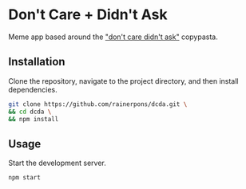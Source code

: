 # Don't Care + Didn't Ask

Meme app based around the ["don't care didn't ask"](https://www.reddit.com/r/copypasta/comments/qmxadi) copypasta.

## Installation

Clone the repository, navigate to the project directory, and then install dependencies.

```bash
git clone https://github.com/rainerpons/dcda.git \
&& cd dcda \
&& npm install
```

## Usage

Start the development server.

```bash
npm start
```
